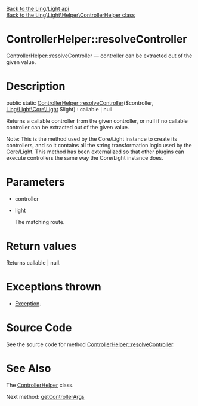 [Back to the Ling/Light api](https://github.com/lingtalfi/Light/blob/master/doc/api/Ling/Light.md)<br>
[Back to the Ling\Light\Helper\ControllerHelper class](https://github.com/lingtalfi/Light/blob/master/doc/api/Ling/Light/Helper/ControllerHelper.md)


ControllerHelper::resolveController
================



ControllerHelper::resolveController — controller can be extracted out of the given value.




Description
================


public static [ControllerHelper::resolveController](https://github.com/lingtalfi/Light/blob/master/doc/api/Ling/Light/Helper/ControllerHelper/resolveController.md)($controller, [Ling\Light\Core\Light](https://github.com/lingtalfi/Light/blob/master/doc/api/Ling/Light/Core/Light.md) $light) : callable | null




Returns a callable controller from the given controller, or null if no callable
controller can be extracted out of the given value.

Note: This is the method used by the Core/Light instance to create its controllers,
and so it contains all the string transformation logic used by the Core/Light.
This method has been externalized so that other plugins can execute controllers
the same way the Core/Light instance does.




Parameters
================


- controller

    

- light

    The matching route.


Return values
================

Returns callable | null.


Exceptions thrown
================

- [Exception](http://php.net/manual/en/class.exception.php).&nbsp;







Source Code
===========
See the source code for method [ControllerHelper::resolveController](https://github.com/lingtalfi/Light/blob/master/Helper/ControllerHelper.php#L38-L82)


See Also
================

The [ControllerHelper](https://github.com/lingtalfi/Light/blob/master/doc/api/Ling/Light/Helper/ControllerHelper.md) class.

Next method: [getControllerArgs](https://github.com/lingtalfi/Light/blob/master/doc/api/Ling/Light/Helper/ControllerHelper/getControllerArgs.md)<br>

